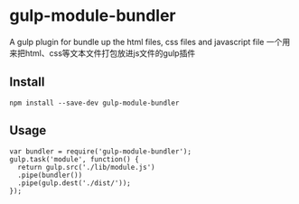 # gulp-module-bundler
A gulp plugin for bundle up the html files, css files and javascript file
一个用来把html、css等文本文件打包放进js文件的gulp插件

## Install
    npm install --save-dev gulp-module-bundler

## Usage
    var bundler = require('gulp-module-bundler');
    gulp.task('module', function() {
      return gulp.src('./lib/module.js')
      .pipe(bundler())
      .pipe(gulp.dest('./dist/'));
    });
